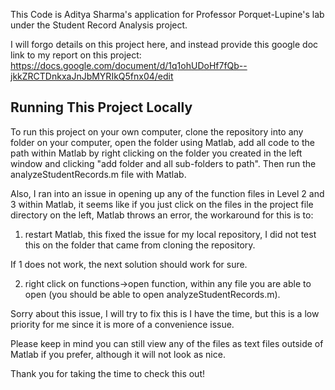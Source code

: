 This Code is Aditya Sharma's application for Professor Porquet-Lupine's lab under the Student Record Analysis project. 

I will forgo details on this project here, and instead provide this google doc link to my report on this project: https://docs.google.com/document/d/1q1ohUDoHf7fQb--jkkZRCTDnkxaJnJbMYRIkQ5fnx04/edit

## Running This Project Locally

To run this project on your own computer, clone the repository into any folder on your computer, open the folder using Matlab, add all code to the path within Matlab by right clicking on the folder you created in the left window and clicking "add folder and all sub-folders to path". Then run the analyzeStudentRecords.m file with Matlab.

Also, I ran into an issue in opening up any of the function files in Level 2 and 3 within Matlab, it seems like if you just click on the files in the project file directory on the left, Matlab throws an error, the workaround for this is to: 

1. restart Matlab, this fixed the issue for my local repository, I did not test this on the folder that came from cloning the repository.

If 1 does not work, the next solution should work for sure. 

2. right click on functions->open function, within any file you are able to open (you should be able to open analyzeStudentRecords.m).

Sorry about this issue, I will try to fix this is I have the time, but this is a low priority for me since it is more of a convenience issue.

Please keep in mind you can still view any of the files as text files outside of Matlab if you prefer, although it will not look as nice.


Thank you for taking the time to check this out!
